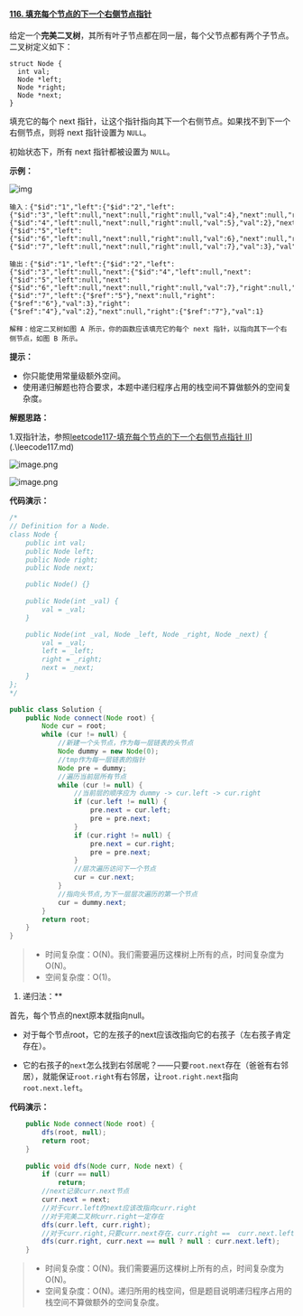 #### [116. 填充每个节点的下一个右侧节点指针](https://leetcode-cn.com/problems/populating-next-right-pointers-in-each-node/)


给定一个**完美二叉树**，其所有叶子节点都在同一层，每个父节点都有两个子节点。二叉树定义如下：

```
struct Node {
  int val;
  Node *left;
  Node *right;
  Node *next;
}
```

填充它的每个 next 指针，让这个指针指向其下一个右侧节点。如果找不到下一个右侧节点，则将 next 指针设置为 `NULL`。

初始状态下，所有 next 指针都被设置为 `NULL`。

 

**示例：**

![img](image/116_sample.png)

```
输入：{"$id":"1","left":{"$id":"2","left":{"$id":"3","left":null,"next":null,"right":null,"val":4},"next":null,"right":{"$id":"4","left":null,"next":null,"right":null,"val":5},"val":2},"next":null,"right":{"$id":"5","left":{"$id":"6","left":null,"next":null,"right":null,"val":6},"next":null,"right":{"$id":"7","left":null,"next":null,"right":null,"val":7},"val":3},"val":1}

输出：{"$id":"1","left":{"$id":"2","left":{"$id":"3","left":null,"next":{"$id":"4","left":null,"next":{"$id":"5","left":null,"next":{"$id":"6","left":null,"next":null,"right":null,"val":7},"right":null,"val":6},"right":null,"val":5},"right":null,"val":4},"next":{"$id":"7","left":{"$ref":"5"},"next":null,"right":{"$ref":"6"},"val":3},"right":{"$ref":"4"},"val":2},"next":null,"right":{"$ref":"7"},"val":1}

解释：给定二叉树如图 A 所示，你的函数应该填充它的每个 next 指针，以指向其下一个右侧节点，如图 B 所示。
```

**提示：**

- 你只能使用常量级额外空间。
- 使用递归解题也符合要求，本题中递归程序占用的栈空间不算做额外的空间复杂度。



**解题思路：**

1.双指针法，参照[leetcode117-填充每个节点的下一个右侧节点指针 II](https://leetcode-cn.com/problems/populating-next-right-pointers-in-each-node-ii/)](.\leecode117.md)

![image.png](image/1602724262-gxSbdy-image.png)

![image.png](image/1602724301-qvoabL-image.png)

**代码演示：**

```java
/*
// Definition for a Node.
class Node {
    public int val;
    public Node left;
    public Node right;
    public Node next;

    public Node() {}
    
    public Node(int _val) {
        val = _val;
    }

    public Node(int _val, Node _left, Node _right, Node _next) {
        val = _val;
        left = _left;
        right = _right;
        next = _next;
    }
};
*/

public class Solution {
    public Node connect(Node root) {
        Node cur = root;
        while (cur != null) {
            //新建一个头节点，作为每一层链表的头节点
            Node dummy = new Node(0);
            //tmp作为每一层链表的指针
            Node pre = dummy;
            //遍历当前层所有节点
            while (cur != null) {
                //当前层的顺序应为 dummy -> cur.left -> cur.right
                if (cur.left != null) {
                    pre.next = cur.left;
                    pre = pre.next;
                }
                if (cur.right != null) {
                    pre.next = cur.right;
                    pre = pre.next;
                }
                //层次遍历访问下一个节点
                cur = cur.next;
            }
            //指向头节点,为下一层层次遍历的第一个节点
            cur = dummy.next;
        }
        return root;
    }
}
```

> - 时间复杂度：O(N)。我们需要遍历这棵树上所有的点，时间复杂度为 O(N)。
> - 空间复杂度：O(1)。

1. 递归法：**

首先，每个节点的next原本就指向null。

- 对于每个节点root，它的左孩子的next应该改指向它的右孩子（左右孩子肯定存在）。

- 它的右孩子的`next`怎么找到右邻居呢？——只要`root.next`存在（爸爸有右邻居），就能保证`root.right`有右邻居，让`root.right.next`指向`root.next.left`。

**代码演示：**

```java
    public Node connect(Node root) {
        dfs(root, null);
        return root;
    }
	
    public void dfs(Node curr, Node next) {
        if (curr == null)
            return;
        //next记录curr.next节点
        curr.next = next;
        //对于curr.left的next应该改指向curr.right
        //对于完美二叉树curr.right一定存在
        dfs(curr.left, curr.right);
        //对于curr.right,只要curr.next存在，curr.right ==  curr.next.left
        dfs(curr.right, curr.next == null ? null : curr.next.left);
    }

```

> - 时间复杂度：O(N)。我们需要遍历这棵树上所有的点，时间复杂度为 O(N)。
> - 空间复杂度：O(N)。递归所用的栈空间，但是题目说明递归程序占用的栈空间不算做额外的空间复杂度。